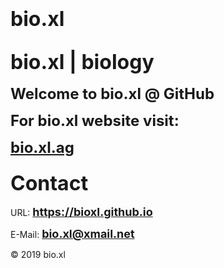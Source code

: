 <h1 id="bio.xl"><strong><font size="6">bio.xl</font></strong></h1>
<h2 id="bio.xl | biology"><strong><font size="6">bio.xl | biology</font></strong></h2>
<p><strong><font size="5">Welcome to bio.xl @ GitHub</font></strong></p>
<p><strong><font size="5">For bio.xl website visit:</font></strong></p>
<p><strong><font size="5"><a href="https://bio.xl.ag">bio.xl.ag</a></font></strong>
<h3 id="Contact"><font size="6">Contact</font></h3>
<p>URL: <strong><font size="4"><a href="https://bioxl.github.io">https://bioxl.github.io</a></font></strong></p>
<p>E-Mail: <strong><font size="4"><a href="mailto:bio.xl@xmail.net">bio.xl@xmail.net</a></font></strong></p>
<p>© 2019 bio.xl</p>

